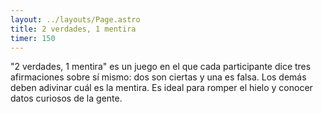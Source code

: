 ```yaml
---
layout: ../layouts/Page.astro
title: 2 verdades, 1 mentira
timer: 150
---
```


"2 verdades, 1 mentira" es un juego en el que cada participante dice tres
afirmaciones sobre sí mismo: dos son ciertas y una es falsa. Los demás deben
adivinar cuál es la mentira. Es ideal para romper el hielo y conocer datos
curiosos de la gente.
